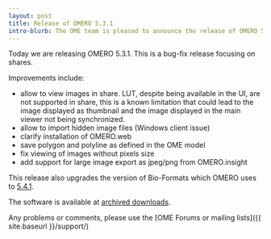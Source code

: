 ```yaml
---
layout: post
title: Release of OMERO 5.3.1
intro-blurb: The OME team is pleased to announce the release of OMERO 5.3.1
---
```

Today we are releasing OMERO 5.3.1. This is a bug-fix release focusing on shares.

Improvements include:

* allow to view images in share. LUT, despite being available in the UI, are not supported in share, this is a known limitation that could lead to the image displayed as thumbnail and the image displayed in the main viewer not being synchronized.
* allow to import hidden image files (Windows client issue)
* clarify installation of OMERO.web
* save polygon and polyline as defined in the OME model
* fix viewing of images without pixels size
* add support for large image export as jpeg/png from OMERO.insight

This release also upgrades the version of Bio-Formats which OMERO uses to
[5.4.1](https://docs.openmicroscopy.org/bio-formats/5.4.1/about/whats-new.html).

The software is available at [archived downloads](http://downloads.openmicroscopy.org/omero/5.3.1).

Any problems or comments, please use the [OME Forums or mailing lists]({{ site.baseurl }}/support/)
